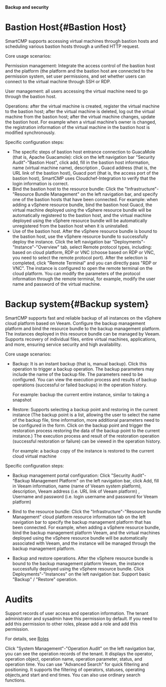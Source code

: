 



**Backup and security**

# Bastion Host{#Bastion Host}

SmartCMP supports accessing virtual machines through bastion hosts and scheduling various bastion hosts through a unified HTTP request.

Core usage scenarios: 

Permission management: Integrate the access control of the bastion host and the platform (the platform and the bastion host are connected to the permission system, set user permissions, and set whether users can connect to the virtual machine through SSH or RDP. 

User management: all users accessing the virtual machine need to go through the bastion host. 

Operations: after the virtual machine is created, register the virtual machine to the bastion host; after the virtual machine is deleted, log out the virtual machine from the bastion host; after the virtual machine changes, update the bastion host. For example when a virtual machine’s owner is changed, the registration information of the virtual machine in the bastion host is modified synchronously.

Specific configuration steps:

+	The specific steps of bastion host entrance connection to GuacaMole (that is, Apache Guacamole): click on the left navigation bar "Security Audit"-"Bastion Host", click add, fill in the bastion host information, name (virtual machine name), description , Guacd address (that is, the URL link of the bastion host), Guacd port (that is, the access port of the bastion host), SmartCMP uses Cloudchef-Integration to verify that the login information is correct. 
+	Bind the bastion host to the resource bundle: Click the "Infrastructure"-"Resource Bundle Management" on the left navigation bar, and specify one of the bastion hosts that have been connected. For example: when adding a vSphere resource bundle, bind the bastion host Guacd, the virtual machine deployed using the vSphere resource bundle will be automatically registered to the bastion host, and the virtual machine deployed using the vSphere resource bundle will be automatically unregistered from the bastion host when it is uninstalled. 
+	Use of the bastion host. After the vSphere resource bundle is bound to the bastion host, use the vSphere resource bundle to successfully deploy the instance. Click the left navigation bar "Deployments"-"Instance"-"Overview" tab, select Remote protocol types, including: based on cloud platform, RDP or VNC (choose based on RDP or VNC, you need to select the remote protocol port). After the selection is completed, click "Remote Terminal" and you can directly pass "RDP or VNC". The instance is configured to open the remote terminal on the cloud platform. You can modify the parameters of the protocol information through the remote terminal, for example, modify the user name and password of the virtual machine.



# Backup system{#Backup system}

SmartCMP supports fast and reliable backup of all instances on the vSphere cloud platform based on Veeam. Configure the backup management platform and bind the resource bundle to the backup management platform. The instances deployed in this resource bundle can be managed by Veeam. Supports recovery of individual files, entire virtual machines, applications, and more, ensuring service security and high availability.

Core usage scenarios: 

+	Backup: It is an instant backup (that is, manual backup). Click this operation to trigger a backup operation. The backup parameters may include the name of the backup file. The parameters need to be configured. You can view the execution process and results of backup operations (successful or failed backups) in the operation history. 

    For example: backup the current entire instance, similar to taking a snapshot

+	Restore: Supports selecting a backup point and restoring in the current instance (The backup point is a list, allowing the user to select the name of the backup file, time information, more additional parameters need to be configured in the form. Click on the backup point and trigger the restoration process restoring the data of the backup point to the current instance.) The execution process and result of the restoration operation (successful restoration or failure) can be viewed in the operation history. 
    
    For example: a backup copy of the instance is restored to the current cloud virtual machine


Specific configuration steps: 

+	Backup management portal configuration: Click "Security Audit"-"Backup Management Platform" on the left navigation bar, click Add, fill in Veeam information, name (name of Veeam system platform), description, Veeam address (i.e. URL link of Veeam platform) , Username and password (i.e. login username and password for Veeam platform) 

+	Bind to the resource bundle: Click the "Infrastructure"-"Resource bundle Management" cloud platform resource information tab on the left navigation bar to specify the backup management platform that has been connected. For example, when adding a vSphere resource bundle, bind the backup management platform Veeam, and the virtual machines deployed using the vSphere resource bundle will be automatically associated with Veeam, and the instance will be managed through the backup management platform. 

+	Backup and restore operations. After the vSphere resource bundle is bound to the backup management platform Veeam, the instance successfully deployed using the vSphere resource bundle. Click Deployments"-"Instances" on the left navigation bar. Support basic "Backup" / "Restore" operation. 



# Audits


Support records of user access and operation information. The tenant administrator and sysadmin have this permission by default. If you need to add this permission to other roles, please add a role and add this permission. 

For details, see [Roles](https://cloudchef.github.io/doc-en/AdminDoc/04Organization/Roles.html)

Click "System Management"-"Operation Audit" on the left navigation bar, you can see the operation records of the tenant. It displays the operator, operation object, operation name, operation parameter, status, and operation time. You can use "Advanced Search" for quick filtering and positioning. It supports the filtering of operators, statuses, operating objects,and start and end times. You can also use ordinary search functions.
